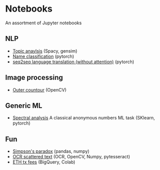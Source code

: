 # Notebooks
An assortment of Jupyter notebooks


## NLP
- [Topic anaylsis](https://github.com/martin-kokos/notebooks/blob/main/notebooks/topic_analysis.ipynb) (Spacy, gensim)
- [Name classification](https://github.com/martin-kokos/notebooks/blob/main/notebooks/nlp/nat_names-lstm.ipynb) (pytorch)
- [seq2seq language translation (without attention)](https://github.com/martin-kokos/notebooks/blob/main/nlp/translation.ipynb) (pytorch)

## Image processing
- [Outer countour](https://github.com/martin-kokos/notebooks/blob/main/notebooks/logo_countours.ipynb) (OpenCV)

## Generic ML
- [Spectral analysis](https://github.com/martin-kokos/notebooks/blob/main/notebooks/spectral_analysis_task.ipynb) A classical anonymous numbers ML task (SKlearn, pytorch)

## Fun
- [Simpson's paradox](https://github.com/martin-kokos/notebooks/blob/main/notebooks/simpsons_paradox.ipynb) (pandas, numpy)
- [OCR scattered text](https://github.com/martin-kokos/notebooks/blob/main/notebooks/decode_codeimage.ipynb) (OCR, OpenCV, Numpy, pytesseract)
- [ETH tx fees](https://github.com/martin-kokos/notebooks/blob/main/notebooks/ETH_fees_from_BQ.ipynb) (BigQuery, Colab)
